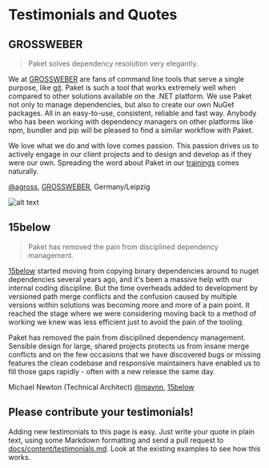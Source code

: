 # Testimonials and Quotes

## GROSSWEBER

<blockquote><p>Paket solves dependency resolution very elegantly.</p></blockquote>

We at [GROSSWEBER](http://grossweber.com/en) are fans of command line tools that serve a single purpose, like [git](http://grossweber.com/git). Paket is such a tool that works extremely well when compared to other solutions available on the .NET platform. We use Paket not only to manage dependencies, but also to create our own NuGet packages. All in an easy-to-use, consistent, reliable and fast way. Anybody who has been working with dependency managers on other platforms like npm, bundler and pip will be pleased to find a similar workflow with Paket.

We love what we do and with love comes passion. This passion drives us to actively engage in our client projects and to design and develop as if they were our own. Spreading the word about Paket in our [trainings](http://grossweber.com/trainings) comes naturally.

[@agross](https://github.com/agross), [GROSSWEBER](http://grossweber.com/en), Germany/Leipzig

![alt text](img/testimonials-grossweber.png "GROSSWEBER likes Paket")

## 15below

> Paket has removed the pain from disciplined dependency management.

[15below](http://15below.com) started moving from copying binary dependencies around to nuget dependencies several years ago, and it's been a massive help with our internal coding discipline. But the time overheads added to development by versioned path merge conflicts and the confusion caused by multiple versions within solutions was becoming more and more of a pain point. It reached the stage where we were considering moving back to a method of working we knew was less efficient just to avoid the pain of the tooling.

Paket has removed the pain from disciplined dependency management. Sensible design for large, shared projects protects us from insane merge conflicts and on the few occasions that we have discovered bugs or missing features the clean codebase and responsive maintainers have enabled us to fill those gaps rapidly - often with a new release the same day.

Michael Newton (Technical Architect) [@mavnn](https://twitter.com/mavnn), [15below](http://15below.com)

## Please contribute your testimonials!

Adding new testimonials to this page is easy. Just write your quote in plain text, using some Markdown formatting and send a pull request to [docs/content/testimonials.md](https://github.com/fsprojects/Paket/blob/master/docs/content/testimonials.md).
Look at the existing examples to see how this works.
